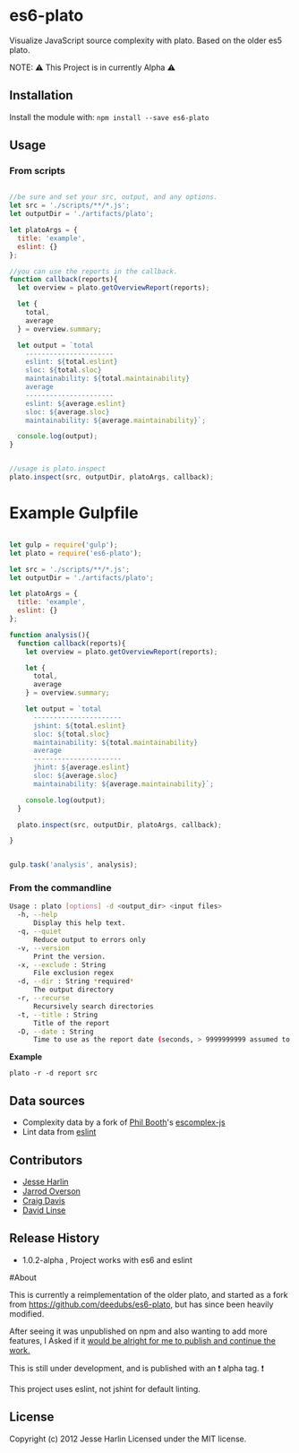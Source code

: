 


# es6-plato
Visualize JavaScript source complexity with plato. Based on the older es5 plato.


NOTE: :warning: This Project is in currently Alpha :warning:

## Installation
Install the module with: `npm install --save es6-plato`

## Usage


### From scripts

```js

//be sure and set your src, output, and any options.
let src = './scripts/**/*.js';
let outputDir = './artifacts/plato';

let platoArgs = {
  title: 'example',
  eslint: {}
};

//you can use the reports in the callback.
function callback(reports){
  let overview = plato.getOverviewReport(reports);

  let {
    total,
    average
  } = overview.summary;

  let output = `total
    ----------------------
    eslint: ${total.eslint}
    sloc: ${total.sloc}
    maintainability: ${total.maintainability}
    average
    ----------------------
    eslint: ${average.eslint}
    sloc: ${average.sloc}
    maintainability: ${average.maintainability}`;

  console.log(output);
}


//usage is plato.inspect
plato.inspect(src, outputDir, platoArgs, callback);

```

# Example Gulpfile


```js

let gulp = require('gulp');
let plato = require('es6-plato');

let src = './scripts/**/*.js';
let outputDir = './artifacts/plato';

let platoArgs = {
  title: 'example',
  eslint: {}
};

function analysis(){
  function callback(reports){
    let overview = plato.getOverviewReport(reports);

    let {
      total,
      average
    } = overview.summary;

    let output = `total
      ----------------------
      jshint: ${total.eslint}
      sloc: ${total.sloc}
      maintainability: ${total.maintainability}
      average
      ----------------------
      jhint: ${average.eslint}
      sloc: ${average.sloc}
      maintainability: ${average.maintainability}`;

    console.log(output);
  }

  plato.inspect(src, outputDir, platoArgs, callback);

}


gulp.task('analysis', analysis);

```


### From the commandline

```sh
Usage : plato [options] -d <output_dir> <input files>
  -h, --help
      Display this help text.
  -q, --quiet
      Reduce output to errors only
  -v, --version
      Print the version.
  -x, --exclude : String
      File exclusion regex
  -d, --dir : String *required*
      The output directory
  -r, --recurse
      Recursively search directories
  -t, --title : String
      Title of the report
  -D, --date : String
      Time to use as the report date (seconds, > 9999999999 assumed to be ms)
```

__Example__

```shell
plato -r -d report src
```

## Data sources
  - Complexity data by a fork of [Phil Booth](https://github.com/philbooth)'s [escomplex-js](https://github.com/philbooth/escomplex-js)
  - Lint data from [eslint](http://eslint.org/)

## Contributors
  - [Jesse Harlin](https://github.com/the-simian)
  - [Jarrod Overson](https://github.com/jsoverson)
  - [Craig Davis](https://github.com/there4)
  - [David Linse](https://github.com/davidlinse)

## Release History
- 1.0.2-alpha , Project works with es6 and eslint

#About

This is currently a reimplementation of the older  plato, and started as a fork from https://github.com/deedubs/es6-plato, but has since been heavily modified.

After seeing it was unpublished on npm and also wanting to add more features, I Asked if it [would be alright for me to publish and continue the work.](https://github.com/deedubs/es6-plato/issues/4)

This is still under development, and is published with an :exclamation: alpha tag. :exclamation:

This project uses eslint, not jshint for default linting.

## License
Copyright (c) 2012 Jesse Harlin
Licensed under the MIT license.
